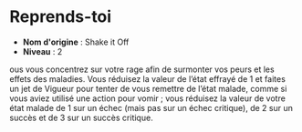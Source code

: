 # Reprends-toi

 * **Nom d'origine** : Shake it Off
 * **Niveau** : 2


<p> ous vous concentrez sur votre rage afin de surmonter vos peurs et les effets des maladies. Vous réduisez la valeur de l’état effrayé de 1 et faites un jet de Vigueur pour tenter de vous remettre de l’état malade, comme si vous aviez utilisé une action pour vomir ; vous réduisez la valeur de votre état malade de 1 sur un échec (mais pas sur un échec critique), de 2 sur un succès et de 3 sur un succès critique. &nbsp;&nbsp;</p>
